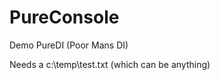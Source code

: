 PureConsole
===========

Demo PureDI (Poor Mans DI)

Needs a c:\temp\test.txt (which can be anything)
